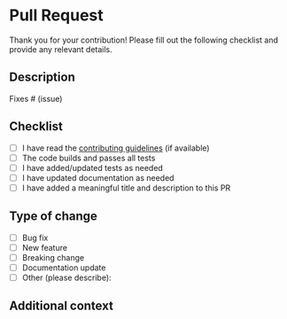 # Pull Request

Thank you for your contribution! Please fill out the following checklist and provide any relevant details.

## Description
<!-- Please include a summary of the change and which issue is fixed. Also include relevant motivation and context. -->

Fixes # (issue)

## Checklist
- [ ] I have read the [contributing guidelines](../CONTRIBUTING.md) (if available)
- [ ] The code builds and passes all tests
- [ ] I have added/updated tests as needed
- [ ] I have updated documentation as needed
- [ ] I have added a meaningful title and description to this PR

## Type of change
- [ ] Bug fix
- [ ] New feature
- [ ] Breaking change
- [ ] Documentation update
- [ ] Other (please describe):

## Additional context
<!-- Add any other context or screenshots about the pull request here. -->
